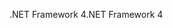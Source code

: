 <span data-ttu-id="29334-101">.NET Framework 4</span><span class="sxs-lookup"><span data-stu-id="29334-101">.NET Framework 4</span></span>